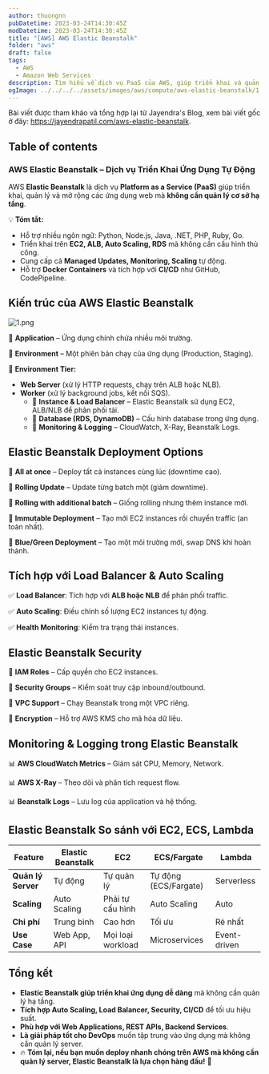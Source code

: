 ```yaml
---
author: thuongnn
pubDatetime: 2023-03-24T14:30:45Z
modDatetime: 2023-03-24T14:30:45Z
title: "[AWS] AWS Elastic Beanstalk"
folder: "aws"
draft: false
tags:
  - AWS
  - Amazon Web Services
description: Tìm hiểu về dịch vụ PaaS của AWS, giúp triển khai và quản lý ứng dụng web một cách dễ dàng.
ogImage: ../../../../assets/images/aws/compute/aws-elastic-beanstalk/1.png
---
```


Bài viết được tham khảo và tổng hợp lại từ Jayendra's Blog, xem bài viết gốc ở đây: https://jayendrapatil.com/aws-elastic-beanstalk.

## Table of contents

### **AWS Elastic Beanstalk – Dịch vụ Triển Khai Ứng Dụng Tự Động**

AWS **Elastic Beanstalk** là dịch vụ **Platform as a Service (PaaS)** giúp triển khai, quản lý và mở rộng các ứng dụng web mà **không cần quản lý cơ sở hạ tầng**.

💡 **Tóm tắt:**

- Hỗ trợ nhiều ngôn ngữ: Python, Node.js, Java, .NET, PHP, Ruby, Go.
- Triển khai trên **EC2, ALB, Auto Scaling, RDS** mà không cần cấu hình thủ công.
- Cung cấp cả **Managed Updates, Monitoring, Scaling** tự động.
- Hỗ trợ **Docker Containers** và tích hợp với **CI/CD** như GitHub, CodePipeline.

## **Kiến trúc của AWS Elastic Beanstalk**

![1.png](@/assets/images/aws/compute/aws-elastic-beanstalk/1.png)

📌 **Application** – Ứng dụng chính chứa nhiều môi trường.

📌 **Environment** – Một phiên bản chạy của ứng dụng (Production, Staging).

📌 **Environment Tier:**

- **Web Server** (xử lý HTTP requests, chạy trên ALB hoặc NLB).
- **Worker** (xử lý background jobs, kết nối SQS).
  - 📌 **Instance & Load Balancer** – Elastic Beanstalk sử dụng EC2, ALB/NLB để phân phối tải.
  - 📌 **Database (RDS, DynamoDB)** – Cấu hình database trong ứng dụng.
  - 📌 **Monitoring & Logging** – CloudWatch, X-Ray, Beanstalk Logs.

## **Elastic Beanstalk Deployment Options**

🔹 **All at once** – Deploy tất cả instances cùng lúc (downtime cao).

🔹 **Rolling Update** – Update từng batch một (giảm downtime).

🔹 **Rolling with additional batch** – Giống rolling nhưng thêm instance mới.

🔹 **Immutable Deployment** – Tạo mới EC2 instances rồi chuyển traffic (an toàn nhất).

🔹 **Blue/Green Deployment** – Tạo một môi trường mới, swap DNS khi hoàn thành.

## **Tích hợp với Load Balancer & Auto Scaling**

✅ **Load Balancer**: Tích hợp với **ALB hoặc NLB** để phân phối traffic.

✅ **Auto Scaling**: Điều chỉnh số lượng EC2 instances tự động.

✅ **Health Monitoring**: Kiểm tra trạng thái instances.

## **Elastic Beanstalk Security**

🔐 **IAM Roles** – Cấp quyền cho EC2 instances.

🔐 **Security Groups** – Kiểm soát truy cập inbound/outbound.

🔐 **VPC Support** – Chạy Beanstalk trong một VPC riêng.

🔐 **Encryption** – Hỗ trợ AWS KMS cho mã hóa dữ liệu.

## **Monitoring & Logging trong Elastic Beanstalk**

📊 **AWS CloudWatch Metrics** – Giám sát CPU, Memory, Network.

📊 **AWS X-Ray** – Theo dõi và phân tích request flow.

📊 **Beanstalk Logs** – Lưu log của application và hệ thống.

## **Elastic Beanstalk So sánh với EC2, ECS, Lambda**

| Feature            | **Elastic Beanstalk** | **EC2**           | **ECS/Fargate**       | **Lambda**   |
| ------------------ | --------------------- | ----------------- | --------------------- | ------------ |
| **Quản lý Server** | Tự động               | Tự quản lý        | Tự động (ECS/Fargate) | Serverless   |
| **Scaling**        | Auto Scaling          | Phải tự cấu hình  | Auto Scaling          | Auto         |
| **Chi phí**        | Trung bình            | Cao hơn           | Tối ưu                | Rẻ nhất      |
| **Use Case**       | Web App, API          | Mọi loại workload | Microservices         | Event-driven |

## **Tổng kết**

- **Elastic Beanstalk giúp triển khai ứng dụng dễ dàng** mà không cần quản lý hạ tầng.
- **Tích hợp Auto Scaling, Load Balancer, Security, CI/CD** để tối ưu hiệu suất.
- **Phù hợp với Web Applications, REST APIs, Backend Services**.
- **Là giải pháp tốt cho DevOps** muốn tập trung vào ứng dụng mà không cần quản lý server.
- 🔥 **Tóm lại, nếu bạn muốn deploy nhanh chóng trên AWS mà không cần quản lý server, Elastic Beanstalk là lựa chọn hàng đầu!** 🚀
